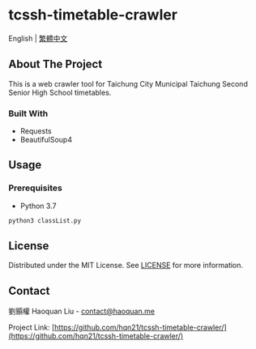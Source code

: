 # tcssh-timetable-crawler
English | [繁體中文](docs/README_zh-tw.md)
## About The Project
This is a web crawler tool for Taichung City Municipal Taichung Second Senior High School timetables.
### Built With
* Requests
* BeautifulSoup4
## Usage
### Prerequisites
* Python 3.7
```sh
python3 classList.py
```
## License
Distributed under the MIT License. See [LICENSE](LICENSE) for more information.
## Contact
劉顥權 Haoquan Liu - [contact@haoquan.me](mailto:contact@haoquan.me)

Project Link: [https://github.com/hqn21/tcssh-timetable-crawler/](https://github.com/hqn21/tcssh-timetable-crawler/)

